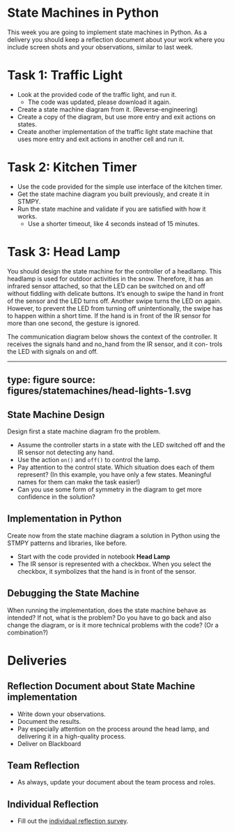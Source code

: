 # State Machines in Python

This week you are going to implement state machines in Python. As a delivery you should keep a reflection document about your work where you include screen shots and your observations, similar to last week.

# Task 1: Traffic Light

* Look at the provided code of the traffic light, and run it.
  * The code was updated, please download it again. 
* Create a state machine diagram from it. (Reverse-engineering)
* Create a copy of the diagram, but use more entry and exit actions on states.
* Create another implementation of the traffic light state machine that uses more entry and exit actions in another cell and run it.


# Task 2: Kitchen Timer

* Use the code provided for the simple use interface of the kitchen timer.
* Get the state machine diagram you built previously, and create it in STMPY.
* Run the state machine and validate if you are satisfied with how it works.
  * Use a shorter timeout, like 4 seconds instead of 15 minutes.


# Task 3: Head Lamp

You should design the state machine for the controller of a headlamp. This headlamp is used for outdoor activities in the snow. Therefore, it has an infrared sensor attached, so that the LED can be switched on and off without fiddling with delicate buttons. It’s enough to swipe the hand in front of the sensor and the LED turns off. Another swipe turns the LED on again. However, to prevent the LED from turning off unintentionally, the swipe has to happen within a short time. If the hand is in front of the IR sensor for more than one second, the gesture is ignored.

The communication diagram below shows the context of the controller. It receives the signals hand and no_hand from the IR sensor, and it con- trols the LED with signals on and off.

---
type: figure
source: figures/statemachines/head-lights-1.svg
---


## State Machine Design

Design first a state machine diagram fro the problem.

* Assume the controller starts in a state with the LED switched off and the IR sensor not detecting any hand.
* Use the action `on()` and `off()` to control the lamp.
* Pay attention to the control state. Which situation does each of them represent? (In this example, you have only a few states. Meaningful names for them can make the task easier!)
* Can you use some form of symmetry in the diagram to get more confidence in the solution?


## Implementation in Python

Create now from the state machine diagram a solution in Python using the STMPY patterns and libraries, like before.

* Start with the code provided in notebook **Head Lamp**
* The IR sensor is represented with a checkbox. When you select the checkbox, it symbolizes that the hand is in front of the sensor. 


## Debugging the State Machine

When running the implementation, does the state machine behave as intended? If not, what is the problem? Do you have to go back and also change the diagram, or is it more technical problems with the code? (Or a combination?)


# Deliveries


## Reflection Document about State Machine implementation

* Write down your observations.
* Document the results.
* Pay especially attention on the process around the head lamp, and delivering it in a high-quality process.
* Deliver on Blackboard

## Team Reflection

* As always, update your document about the team process and roles.

## Individual Reflection 

* Fill out the <a href="https://forms.office.com/Pages/ResponsePage.aspx?id=cgahCS-CZ0SluluzdZZ8BSxiepoCd7lKk70IThBWqdJUQUQxNEVLOTBZMDZGNkJBM1Y2NjZCTzhWSi4u" class="arrow">individual reflection survey</a>.
